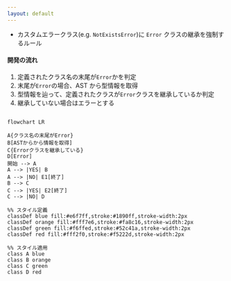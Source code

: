 ```yaml
---
layout: default
---
```


<style scoped>
.slidev-vclick-hidden {
  display: none;
}
</style>

<div class="_bullet">

* カスタムエラークラス(e.g. `NotExistsError`)に `Error` クラスの継承を強制するルール

</div>

<div class="_bullet">

#### 開発の流れ

1. 定義されたクラス名の末尾が`Error`かを判定
2. 末尾が`Error`の場合、AST から型情報を取得
3. 型情報を辿って、定義されたクラスが`Error`クラスを継承しているか判定
4. 継承していない場合はエラーとする

```mermaid

flowchart LR

A{クラス名の末尾がError}
B[ASTからから情報を取得]
C{Errorクラスを継承している}
D[Error]
開始 --> A
A --> |YES| B
A --> |NO| E1[終了]
B --> C
C --> |YES| E2[終了]
C --> |NO| D

%% スタイル定義
classDef blue fill:#e6f7ff,stroke:#1890ff,stroke-width:2px
classDef orange fill:#fff7e6,stroke:#fa8c16,stroke-width:2px
classDef green fill:#f6ffed,stroke:#52c41a,stroke-width:2px
classDef red fill:#fff2f0,stroke:#f5222d,stroke-width:2px

%% スタイル適用
class A blue
class B orange
class C green
class D red
```

</div>

<!-- 
まず、AST の情報から、定義されたクラスのクラス名の末尾が`Error`かを判定します。  
YES の場合、AST から型情報を取得し、その型情報を辿って、定義されたクラスが`Error`クラスを継承しているか判定します。  
そして、継承していない場合はエラーとします。
-->